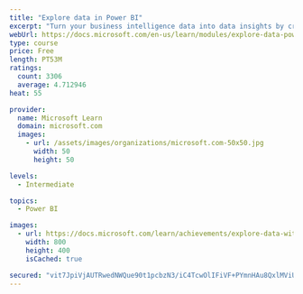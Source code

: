```yaml
---
title: "Explore data in Power BI"
excerpt: "Turn your business intelligence data into data insights by creating and configuring Power BI dashboards."
webUrl: https://docs.microsoft.com/en-us/learn/modules/explore-data-power-bi/
type: course
price: Free
length: PT53M
ratings:
  count: 3306
  average: 4.712946
heat: 55

provider:
  name: Microsoft Learn
  domain: microsoft.com
  images:
    - url: /assets/images/organizations/microsoft.com-50x50.jpg
      width: 50
      height: 50

levels:
  - Intermediate

topics:
  - Power BI

images:
  - url: https://docs.microsoft.com/learn/achievements/explore-data-with-power-bi-desktop-social.png
    width: 800
    height: 400
    isCached: true

secured: "vit7JpiVjAUTRwedNWQue90t1pcbzN3/iC4TcwOlIFiVF+PYmnHAu8QxlMViUlIcZd5XOlS7SWGP6pujjPvU/x/P4L5XeOyvBt+6d6HoJKHh3WT4L3KVy26MZjWe+9Kw6qK7J5m2ozng7W23YcZgsoehj+CbJNRH+TFj+444O4fWFQW6FQrdAz3Ck/RabsuXpFPZ1z70uOQO5l8y1d5nRdMkHKQt7FOVcUPFQ+sK4dDEJVH4RNcXhLAwKMSj5AyXBwZJUU0wb5VYB4PyGP6nCT0Uiyr0Ow4ODbNV8NpoBJCOtWcjNYcmH/6WoSeQ28067Dm3htdP/aTO0bhZKGvl2NDi7rezZoCwWClgdy72deTHNOiW9vACzaQOfH+bjLbPe5GzcJTs/QAayX1jk9IZLbMoJM4Cta0MT0JSRs73spY=;Qn4ybZeEikn/Vb67O4x2kg=="
---
```


